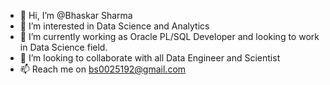 - 👋 Hi, I’m @Bhaskar Sharma
- 👀 I’m interested in Data Science and Analytics
- 🌱 I’m currently working as Oracle PL/SQL Developer and looking to work in Data Science field.
- 💞️ I’m looking to collaborate with all Data Engineer and Scientist
- 📫 Reach me on bs0025192@gmail.com

<!---
bs0025192/bs0025192 is a ✨ special ✨ repository because its `README.md` (this file) appears on your GitHub profile.
You can click the Preview link to take a look at your changes.
--->
